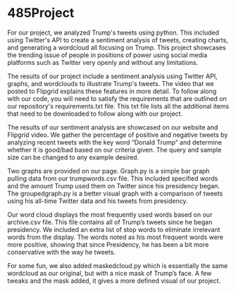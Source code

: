 # 485Project


For our project, we analyzed Trump's tweets using python. This included using Twitter's API to create a sentiment analysis of tweets, creating charts, and generating a wordcloud all focusing on Trump. This project showcases the trending issue of people in positions of power using social media platforms such as Twitter very openly and without any limitations.

The results of our project include a sentiment analysis using Twitter API, graphs, and wordclouds to illustrate Trump's tweets. The video that we posted to Flipgrid explains these features in more detail. To follow along with our code, you will need to satisfy the requirements that are outlined on our repository's requirements.txt file. This txt file lists all the additional items that need to be downloaded to follow along with our project. 

The results of our sentiment analysis are showcased on our website and Flipgrid video. We gather the percentage of positive and negative tweets by analyzing recent tweets with the key word “Donald Trump” and determine whether it is good/bad based on our criteria given. The query and sample size can be changed to any example desired. 

Two graphs are provided on our page. Graph.py is a simple bar graph pulling data from our trumpwords.csv file. This included specified words and the amount Trump used them on Twitter since his presidency began. The groupedgraph.py is a better visual graph with a comparison of tweets using his all-time Twitter data and his tweets from presidency. 

Our word cloud displays the most frequently used words based on our archive.csv file. This file contains all of Trump’s tweets since he began presidency. We included an extra list of stop words to eliminate irrelevant words from the display. The words noted as his most frequent words were more positive, showing that since Presidency, he has been a bit more conservative with the way he tweets. 

For some fun, we also added maskedcloud.py which is essentially the same wordcloud as our original, but with a nice mask of Trump’s face. A few tweaks and the mask added, it gives a more defined visual of our project. 
